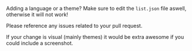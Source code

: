 Adding a language or a theme? Make sure to edit the `list.json` file aswell, otherwise it will not work!

Please reference any issues related to your pull request.

If your change is visual (mainly themes) it would be extra awesome if you could include a screenshot.
